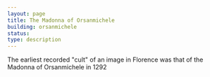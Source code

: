 ```yaml
---
layout: page
title: The Madonna of Orsanmichele
building: orsanmichele
status:
type: description
---
```


The earliest recorded "cult" of an image in Florence was that of the Madonna of Orsanmichele in 1292
